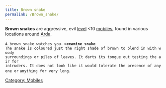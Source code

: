```yaml
---
title: Brown snake
permalink: /Brown_snake/
---
```


**Brown snakes** are aggressive, evil [level](level "wikilink") \<10
[mobiles](mobile "wikilink"), found in various locations around
[Arda](Arda "wikilink").

`A brown snake watches you.`
`>`**`examine snake`**
`The snake is coloured just the right shade of brown to blend in with woody`
`surroundings or piles of leaves. It darts its tongue out testing the air for`
`intruders. It does not look like it would tolerate the presence of anyone or`
`anything for very long.`

[Category: Mobiles](Category:_Mobiles "wikilink")